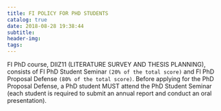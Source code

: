 ```yaml
---
title: FI POLICY FOR PHD STUDENTS
catalog: true
date: 2018-08-28 19:38:44
subtitle:
header-img:
tags:
---
```


FI PhD course, DIIZ11 (LITERATURE SURVEY AND THESIS PLANNING), consists of FI PhD Student Seminar `(20% of the total score)` and Fl PhD Proposal Defense `(80% of the total score)`. Before applying for the PhD Proposal Defense, a PhD student MUST attend the PhD Student Seminar (each student is required to submit an annual report and conduct an oral presentation).
